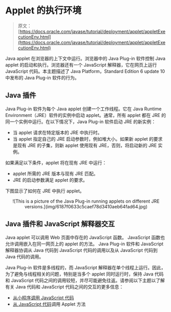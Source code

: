 # Applet 的执行环境

> 原文： [https://docs.oracle.com/javase/tutorial/deployment/applet/appletExecutionEnv.html](https://docs.oracle.com/javase/tutorial/deployment/applet/appletExecutionEnv.html)

Java applet 在浏览器的上下文中运行。浏览器中的 Java Plug-in 软件控制 Java applet 的启动和执行。浏览器还有一个 JavaScript 解释器，它在网页上运行 JavaScript 代码。本主题描述了 Java Platform，Standard Edition 6 update 10 中发布的 Java Plug-in 软件的行为。

## Java 插件

Java Plug-in 软件为每个 Java applet 创建一个工作线程。它在 Java Runtime Environment（JRE）软件的实例中启动 applet。通常，所有 applet 都在 JRE 的同一个实例中运行。在以下情况下，Java Plug-in 软件启动 JRE 的新实例：

*   当 applet 请求在特定版本的 JRE 中执行时。
*   当 applet 指定自己的 JRE 启动参数时，例如堆大小。如果新 applet 的要求是现有 JRE 的子集，则新 applet 使用现有 JRE，否则，将启动新的 JRE 实例。

如果满足以下条件，applet 将在现有 JRE 中运行：

*   applet 所需的 JRE 版本与现有 JRE 匹配。
*   JRE 的启动参数满足 applet 的要求。

下图显示了如何在 JRE 中执行 applet。

<center>![This is a picture of the Java Plug-in running applets on different JRE versions.](img/6187f0633c5caef78d3410aeb64fad64.jpg)</center>

## Java 插件和 JavaScript 解释器交互

Java applet 可以调用 Web 页面中存在的 JavaScript 函数。 JavaScript 函数也允许调用嵌入在同一网页上的 applet 的方法。 Java Plug-in 软件和 JavaScript 解释器协调从 Java 代码到 JavaScript 代码的调用以及从 JavaScript 代码到 Java 代码的调用。

Java Plug-in 软件是多线程的，而 JavaScript 解释器在单个线程上运行。因此，为了避免与线程相关的问题，特别是当多个 applet 同时运行时，保持 Java 代码和 JavaScript 代码之间的调用较短，并尽可能避免往返。请参阅以下主题以了解有关 Java 代码和 JavaScript 代码之间的交互的更多信息：

*   [从小程序调用 JavaScript 代码](../applet/invokingJavaScriptFromApplet.html)
*   [从 JavaScript 代码](../applet/invokingAppletMethodsFromJavaScript.html)调用 Applet 方法